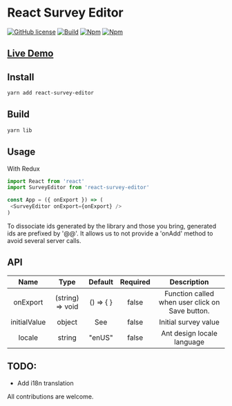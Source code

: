# React Survey Editor

[![GitHub license](https://img.shields.io/badge/license-MIT-blue.svg)](https://github.com/exced/react-survey-editor/blob/master/LICENSE)
[![Build](https://travis-ci.org/exced/react-survey-editor.svg?branch=master)](https://travis-ci.org/exced/react-survey-editor)
[![Npm](https://img.shields.io/npm/v/react-survey-editor.svg?style=flat)](https://www.npmjs.com/package/react-survey-editor)
[![Npm](https://img.shields.io/coveralls/exced/react-survey-editor/master.svg?style=flat)](https://coveralls.io/github/exced/react-survey-editor)

## [Live Demo](https://exced.github.io/react-survey-editor)

## Install

```bash
yarn add react-survey-editor
```

## Build
```bash
yarn lib
```

## Usage
With Redux

```javascript
import React from 'react'
import SurveyEditor from 'react-survey-editor'

const App = ({ onExport }) => (
 <SurveyEditor onExport={onExport} />
)
```

To dissociate ids generated by the library and those you bring, generated ids are prefixed by '@@'. It allows us to not provide a 'onAdd' method to avoid several server calls.

## API

|    Name     |       Type       |       Default       | Required | Description |
| :----------:| :-------------:  | :-----------------: | :----------:| :------------:|
| onExport    | (string) => void | () => { }           | false |Function called when user click on Save button.
| initialValue| object           | See | false | Initial survey value  |
| locale | string  | "enUS" | false | Ant design locale language |

## TODO:
- Add i18n translation

All contributions are welcome.
